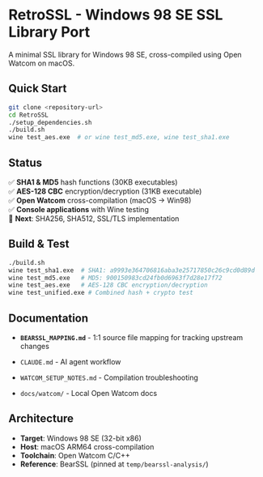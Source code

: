 # RetroSSL - Windows 98 SE SSL Library Port

A minimal SSL library for Windows 98 SE, cross-compiled using Open Watcom on macOS.

## Quick Start

```bash
git clone <repository-url>
cd RetroSSL
./setup_dependencies.sh
./build.sh
wine test_aes.exe  # or wine test_md5.exe, wine test_sha1.exe
```

## Status

✅ **SHA1 & MD5** hash functions (30KB executables)  
✅ **AES-128 CBC** encryption/decryption (31KB executable)  
✅ **Open Watcom** cross-compilation (macOS → Win98)  
✅ **Console applications** with Wine testing  
🔄 **Next**: SHA256, SHA512, SSL/TLS implementation  

## Build & Test

```bash
./build.sh
wine test_sha1.exe  # SHA1: a9993e364706816aba3e25717850c26c9cd0d89d
wine test_md5.exe   # MD5: 900150983cd24fb0d6963f7d28e17f72
wine test_aes.exe   # AES-128 CBC encryption/decryption 
wine test_unified.exe # Combined hash + crypto test
```

## Documentation

- **`BEARSSL_MAPPING.md`** - 1:1 source file mapping for tracking upstream changes

- `CLAUDE.md` - AI agent workflow
- `WATCOM_SETUP_NOTES.md` - Compilation troubleshooting  
- `docs/watcom/` - Local Open Watcom docs


## Architecture

- **Target**: Windows 98 SE (32-bit x86)
- **Host**: macOS ARM64 cross-compilation
- **Toolchain**: Open Watcom C/C++
- **Reference**: BearSSL (pinned at `temp/bearssl-analysis/`)
